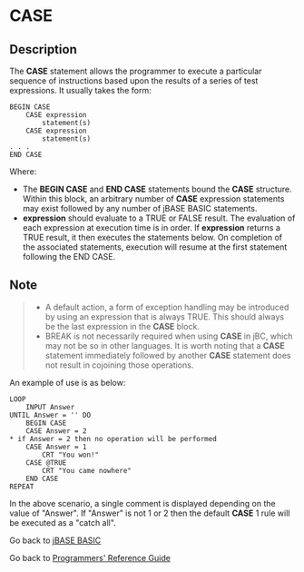 # CASE

<PageHeader />

## Description

The **CASE** statement allows the programmer to execute a particular sequence of instructions based upon the results of a series of test expressions. It usually takes the form:

```
BEGIN CASE
    CASE expression
        statement(s)
    CASE expression
        statement(s)
. . .
END CASE
```

Where:

- The **BEGIN CASE** and **END CASE** statements bound the **CASE** structure. Within this block, an arbitrary number of **CASE** expression statements may exist followed by any number of jBASE BASIC statements.
- **expression** should evaluate to a TRUE or FALSE result. The evaluation of each expression at execution time is in order. If **expression** returns a TRUE result, it then executes the statements below. On completion of the associated statements, execution will resume at the first statement following the END CASE.

## Note

> - A default action, a form of exception handling may be introduced by using an expression that is always TRUE. This should always be the last expression in the **CASE** block.
> - BREAK is not necessarily required when using **CASE** in jBC, which may not be so in other languages.
> It is worth noting that a **CASE** statement immediately followed by another **CASE** statement does not result in cojoining those operations.

An example of use is as below:

```
LOOP
    INPUT Answer
UNTIL Answer = '' DO
    BEGIN CASE
    CASE Answer = 2
* if Answer = 2 then no operation will be performed
    CASE Answer = 1
        CRT "You won!"
    CASE @TRUE
        CRT "You came nowhere"
    END CASE
REPEAT
```

In the above scenario, a single comment is displayed depending on the value of "Answer". If "Answer" is not 1 or 2 then the default **CASE** 1 rule will be executed as a "catch all".

Go back to [jBASE BASIC](./../README.md)

Go back to [Programmers' Reference Guide](./../../reference-guides/jbc/README.md)

<PageFooter />
